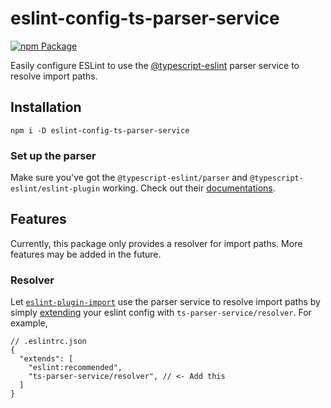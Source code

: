 # eslint-config-ts-parser-service

[![npm Package](https://img.shields.io/npm/v/eslint-config-ts-parser-service?logo=npm "eslint-config-ts-parser-service")](https://www.npmjs.com/package/eslint-config-ts-parser-service)

Easily configure ESLint to use the [@typescript-eslint](https://github.com/typescript-eslint) parser service to resolve import paths.

## Installation

```shell
npm i -D eslint-config-ts-parser-service
```

### Set up the parser

Make sure you've got the `@typescript-eslint/parser` and `@typescript-eslint/eslint-plugin` working. Check out their [documentations](https://typescript-eslint.io/docs/linting/).

## Features

Currently, this package only provides a resolver for import paths. More features may be added in the future.

### Resolver

Let [`eslint-plugin-import`](https://www.npmjs.com/package/eslint-plugin-import) use the parser service to resolve import paths by simply [extending](https://eslint.org/docs/user-guide/configuring/configuration-files#extending-configuration-files) your eslint config with `ts-parser-service/resolver`. For example,

```json5
// .eslintrc.json
{
  "extends": [
    "eslint:recommended",
    "ts-parser-service/resolver", // <- Add this
  ]
}
```
